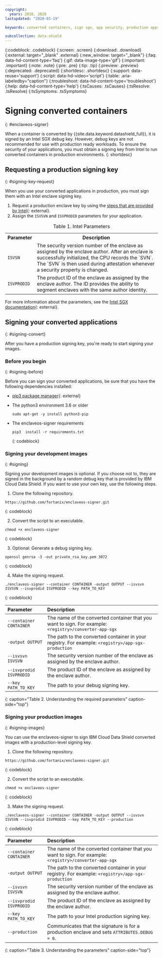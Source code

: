 ```yaml
---
copyright:
  years: 2018, 2020
lastupdated: "2020-03-19"

keywords: converted containers, sign sgx, app security, production apps, images, containers, cluster, debug key, intel signing key, intel, data protection, runtime, memory encryption, 

subcollection: data-shield
---
```


{:codeblock: .codeblock}
{:screen: .screen}
{:download: .download}
{:external: target="_blank" .external}
{:new_window: target="_blank"}
{:faq: data-hd-content-type='faq'}
{:gif: data-image-type='gif'}
{:important: .important}
{:note: .note}
{:pre: .pre}
{:tip: .tip}
{:preview: .preview}
{:deprecated: .deprecated}
{:shortdesc: .shortdesc}
{:support: data-reuse='support'}
{:script: data-hd-video='script'}
{:table: .aria-labeledby="caption"}
{:troubleshoot: data-hd-content-type='troubleshoot'}
{:help: data-hd-content-type='help'}
{:tsCauses: .tsCauses}
{:tsResolve: .tsResolve}
{:tsSymptoms: .tsSymptoms}


# Signing converted containers
{: #enclaveos-signer}

When a container is converted by {{site.data.keyword.datashield_full}}, it is signed by an Intel SGX debug key. However, debug keys are not recommended for use with production ready workloads. To ensure the security of your applications, you must obtain a signing key from Intel to run converted containers in production environments.
{: shortdesc}

## Requesting a production signing key
{: #signing-key-request}

When you use your converted applications in production, you must sign them with an Intel enclave signing key.

1. Request a production enclave key by using the [steps that are provided by Intel](https://software.intel.com/en-us/sgx/request-license){: external}. 
2. Assign the `ISVSVN` and `ISVPRODID` parameters for your application.

  <table>
    <caption>Table 1. Intel Parameters</caption>
    <tr>
      <th>Parameter</th>
      <th>Description</th>
    </tr>
    <tr>
      <td><code>ISVSN</code></td>
      <td>The security version number of the enclave as assigned by the enclave author. After an enclave is successfully initialized, the CPU records the `SVN`. The `SVN` is then used during attestation whenever a security property is changed.</td>
    </tr>
    <tr>
      <td><code>ISVPRODID</code></td>
      <td>The product ID of the enclave as assigned by the enclave author. The ID provides the ability to segment enclaves with the same author identity.</td>
    </tr>
  </table>

  For more information about the parameters, see the [Intel SGX documentation](https://software.intel.com/en-us/blogs/2016/12/20/overview-of-an-intel-software-guard-extensions-enclave-life-cycle){: external}.



## Signing your converted applications
{: #signing-convert}

After you have a production signing key, you're ready to start signing your images.


### Before you begin
{: #signing-before}

Before you can sign your converted applications, be sure that you have the following dependencies installed:

* [pip3 package manager](https://pypi.org/project/pip/){: external}
* The python3 environment 3.6 or older

  ```
  sudo apt-get -y install python3-pip
  ```

* The enclaveos-signer requirements

  ```
  pip3  install -r requirements.txt
  ```
  {: codeblock}

### Signing your development images
{: #signing}

Signing your development images is optional. If you choose not to, they are signed in the background by a random debug key that is provided by IBM Cloud Data Shield. If you want to use your own key, use the following steps.

1. Clone the following repository.

  ```
  https://github.com/fortanix/enclaveos-signer.git
  ```
  {: codeblock}

2. Convert the script to an executable.

  ```
  chmod +x enclaveos-signer
  ```
  {: codeblock}

3. Optional: Generate a debug signing key.

  ```
  openssl genrsa -3 -out private_rsa_key.pem 3072
  ```
  {: codeblock}

4. Make the signing request.

  ```
  ./enclaveos-signer --container CONTAINER -output OUTPUT --isvsvn ISVSVN --isvprodid ISVPRODID --key PATH_TO_KEY
  ```
  {: codeblock}

| Parameter | Description |
|:----------|:------------|
| `--container CONTAINER` | The name of the converted container that you want to sign. For example: `<registry>/converter-app-sgx` |
| `-output OUTPUT` | The path to the converted container in your registry. For example: `<registry>/app-sgx-production` |
| `--isvsvn ISVSVN` | The security version number of the enclave as assigned by the enclave author. |
| `--isvprodid ISVPRODID` | The product ID of the enclave as assigned by the enclave author. |
| `--key PATH_TO_KEY` | The path to your debug signing key. |
{: caption="Table 2. Understanding the required parameters" caption-side="top"}


### Signing your production images
{: #signing-images}

You can use the enclaveos-signer to sign IBM Cloud Data Shield converted images with a production-level signing key.


1. Clone the following repository.

  ```
  https://github.com/fortanix/enclaveos-signer.git
  ```
  {: codeblock}

2. Convert the script to an executable.

  ```
  chmod +x enclaveos-signer
  ```
  {: codeblock}

3. Make the signing request.

  ```
  ./enclaveos-signer --container CONTAINER -output OUTPUT --isvsvn ISVSVN --isvprodid ISVPRODID --key PATH_TO_KEY --production  
  ```
  {: codeblock}

| Parameter | Description |
|:----------|:------------|
| `--container CONTAINER` | The name of the converted container that you want to sign. For example: `<registry>/converter-app-sgx` |
| `-output OUTPUT` | The path to the converted container in your registry. For example: `<registry>/app-sgx-production` |
| `--isvsvn ISVSVN` | The security version number of the enclave as assigned by the enclave author. |
| `--isvprodid ISVPRODID` | The product ID of the enclave as assigned by the enclave author. |
| `--key PATH_TO_KEY` | The path to your Intel production signing key. |
| `--production` | Communicates that the signature is for a production enclave and sets `ATTRIBUTES.DEBUG = 0`. |
{: caption="Table 3. Understanding the parameters" caption-side="top"}









